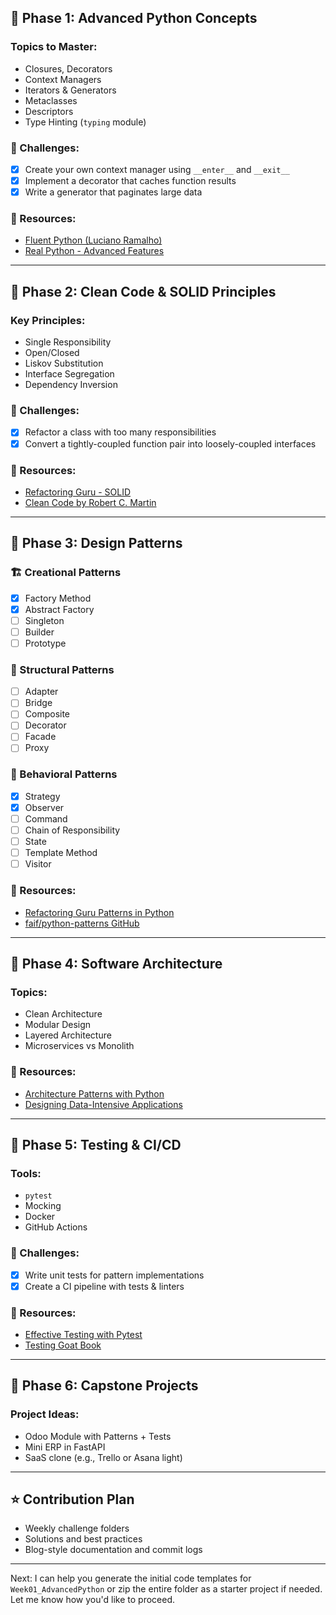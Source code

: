 ## 📌 Phase 1: Advanced Python Concepts

### Topics to Master:
- Closures, Decorators
- Context Managers
- Iterators & Generators
- Metaclasses
- Descriptors
- Type Hinting (`typing` module)

### 🧪 Challenges:
- [x] Create your own context manager using `__enter__` and `__exit__`
- [x] Implement a decorator that caches function results
- [x] Write a generator that paginates large data

### 🔗 Resources:
- [Fluent Python (Luciano Ramalho)](https://www.oreilly.com/library/view/fluent-python/9781491946237/)
- [Real Python - Advanced Features](https://realpython.com/)

---

## 📌 Phase 2: Clean Code & SOLID Principles

### Key Principles:
- Single Responsibility
- Open/Closed
- Liskov Substitution
- Interface Segregation
- Dependency Inversion

### 🧪 Challenges:
- [x] Refactor a class with too many responsibilities
- [x] Convert a tightly-coupled function pair into loosely-coupled interfaces

### 🔗 Resources:
- [Refactoring Guru - SOLID](https://refactoring.guru/design-patterns/solid-principles)
- [Clean Code by Robert C. Martin](https://www.goodreads.com/book/show/3735293-clean-code)

---

## 📌 Phase 3: Design Patterns

### 🏗️ Creational Patterns
- [x] Factory Method
- [x] Abstract Factory
- [ ] Singleton
- [ ] Builder
- [ ] Prototype

### 🧱 Structural Patterns
- [ ] Adapter
- [ ] Bridge
- [ ] Composite
- [ ] Decorator
- [ ] Facade
- [ ] Proxy

### 🔁 Behavioral Patterns
- [x] Strategy
- [x] Observer
- [ ] Command
- [ ] Chain of Responsibility
- [ ] State
- [ ] Template Method
- [ ] Visitor

### 🔗 Resources:
- [Refactoring Guru Patterns in Python](https://refactoring.guru/design-patterns/python)
- [faif/python-patterns GitHub](https://github.com/faif/python-patterns)

---

## 📌 Phase 4: Software Architecture

### Topics:
- Clean Architecture
- Modular Design
- Layered Architecture
- Microservices vs Monolith

### 🔗 Resources:
- [Architecture Patterns with Python](https://www.cosmicpython.com/)
- [Designing Data-Intensive Applications](https://dataintensive.net/)

---

## 📌 Phase 5: Testing & CI/CD

### Tools:
- `pytest`
- Mocking
- Docker
- GitHub Actions

### 🧪 Challenges:
- [x] Write unit tests for pattern implementations
- [x] Create a CI pipeline with tests & linters

### 🔗 Resources:
- [Effective Testing with Pytest](https://realpython.com/pytest-python-testing/)
- [Testing Goat Book](https://www.obeythetestinggoat.com/)

---

## 📌 Phase 6: Capstone Projects

### Project Ideas:
- Odoo Module with Patterns + Tests
- Mini ERP in FastAPI
- SaaS clone (e.g., Trello or Asana light)

---

## ⭐ Contribution Plan
- Weekly challenge folders
- Solutions and best practices
- Blog-style documentation and commit logs

---

Next: I can help you generate the initial code templates for `Week01_AdvancedPython` or zip the entire folder as a starter project if needed. Let me know how you'd like to proceed.
